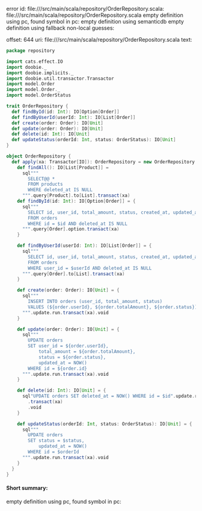 error id: file://<WORKSPACE>/src/main/scala/repository/OrderRepository.scala:
file://<WORKSPACE>/src/main/scala/repository/OrderRepository.scala
empty definition using pc, found symbol in pc: 
empty definition using semanticdb
empty definition using fallback
non-local guesses:

offset: 644
uri: file://<WORKSPACE>/src/main/scala/repository/OrderRepository.scala
text:
```scala
package repository

import cats.effect.IO
import doobie._
import doobie.implicits._
import doobie.util.transactor.Transactor
import model.Order
import model.Order._
import model.OrderStatus

trait OrderRepository {
  def findById(id: Int): IO[Option[Order]]
  def findByUserId(userId: Int): IO[List[Order]]
  def create(order: Order): IO[Unit]
  def update(order: Order): IO[Unit]
  def delete(id: Int): IO[Unit]
  def updateStatus(orderId: Int, status: OrderStatus): IO[Unit]
}

object OrderRepository {
  def apply(xa: Transactor[IO]): OrderRepository = new OrderRepository {
    def findAll(): IO[List[Product]] =
      sql"""
        SELECT@@ *
        FROM products
        WHERE deleted_at IS NULL
      """.query[Product].to[List].transact(xa)
    def findById(id: Int): IO[Option[Order]] = {
      sql"""
        SELECT id, user_id, total_amount, status, created_at, updated_at, deleted_at 
        FROM orders 
        WHERE id = $id AND deleted_at IS NULL
      """.query[Order].option.transact(xa)
    }

    def findByUserId(userId: Int): IO[List[Order]] = {
      sql"""
        SELECT id, user_id, total_amount, status, created_at, updated_at, deleted_at 
        FROM orders 
        WHERE user_id = $userId AND deleted_at IS NULL
      """.query[Order].to[List].transact(xa)
    }

    def create(order: Order): IO[Unit] = {
      sql"""
        INSERT INTO orders (user_id, total_amount, status)
        VALUES (${order.userId}, ${order.totalAmount}, ${order.status})
      """.update.run.transact(xa).void
    }

    def update(order: Order): IO[Unit] = {
      sql"""
        UPDATE orders
        SET user_id = ${order.userId}, 
            total_amount = ${order.totalAmount}, 
            status = ${order.status},
            updated_at = NOW()
        WHERE id = ${order.id}
      """.update.run.transact(xa).void
    }

    def delete(id: Int): IO[Unit] = {
      sql"UPDATE orders SET deleted_at = NOW() WHERE id = $id".update.run
        .transact(xa)
        .void
    }

    def updateStatus(orderId: Int, status: OrderStatus): IO[Unit] = {
      sql"""
        UPDATE orders
        SET status = $status,
            updated_at = NOW()
        WHERE id = $orderId
      """.update.run.transact(xa).void
    }
  }
}

```


#### Short summary: 

empty definition using pc, found symbol in pc: 